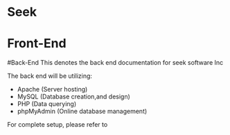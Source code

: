 Seek
====


# Front-End



#Back-End
 This denotes the back end documentation for seek software Inc

 The back end will be utilizing:
  - Apache (Server hosting)
  - MySQL (Database creation,and design)
  - PHP (Data querying)
  - phpMyAdmin (Online database management)


 For complete setup, please refer to
